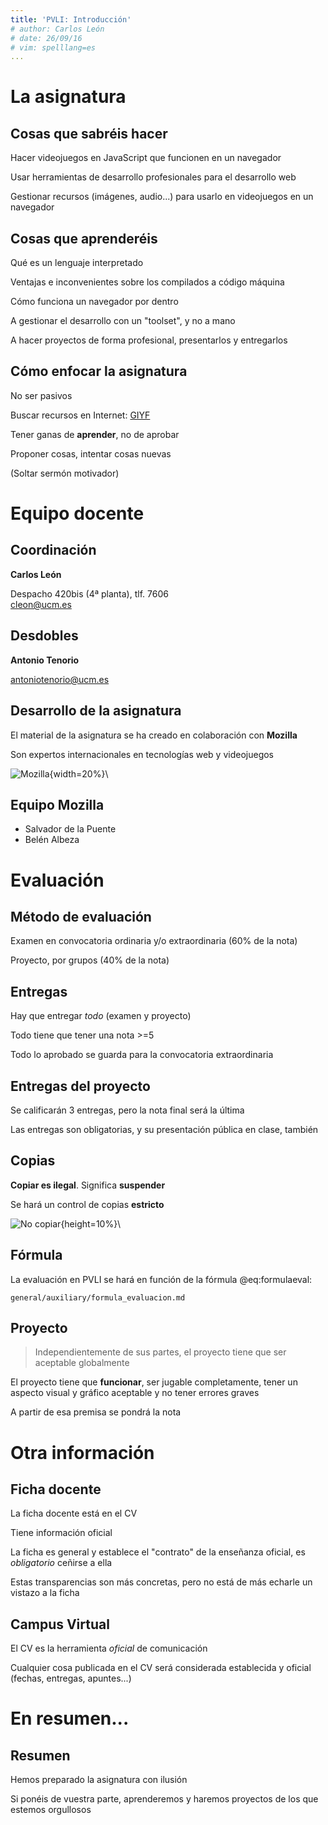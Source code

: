 ```yaml
---
title: 'PVLI: Introducción'
# author: Carlos León
# date: 26/09/16
# vim: spelllang=es 
... 
```



# La asignatura


## Cosas que sabréis hacer

Hacer videojuegos en JavaScript que funcionen en un navegador

Usar herramientas de desarrollo profesionales para el desarrollo web

Gestionar recursos (imágenes, audio...) para usarlo en videojuegos en un
navegador


## Cosas que aprenderéis

Qué es un lenguaje interpretado

Ventajas e inconvenientes sobre los compilados a código máquina

Cómo funciona un navegador por dentro

A gestionar el desarrollo con un "toolset", y no a mano

A hacer proyectos de forma profesional, presentarlos y entregarlos


## Cómo enfocar la asignatura

No ser pasivos

Buscar recursos en Internet: [GIYF](https://es.wikipedia.org/wiki/GIYF)

Tener ganas de **aprender**, no de aprobar

Proponer cosas, intentar cosas nuevas

<p class="fragment">(Soltar sermón motivador)</p>


# Equipo docente

## Coordinación

**Carlos León**

Despacho 420bis (4ª planta), tlf. 7606 \
<cleon@ucm.es>

## Desdobles

**Antonio Tenorio**

<antoniotenorio@ucm.es>


## Desarrollo de la asignatura

El material de la asignatura se ha creado en colaboración con **Mozilla**

Son expertos internacionales en tecnologías web y videojuegos

![Mozilla](https://upload.wikimedia.org/wikipedia/commons/thumb/5/5c/Mozilla_dinosaur_head_logo.png/1280px-Mozilla_dinosaur_head_logo.png){width=20%}\


## Equipo Mozilla

- Salvador de la Puente
- Belén Albeza


# Evaluación

## Método de evaluación

Examen en convocatoria ordinaria y/o extraordinaria (60% de la nota)

Proyecto, por grupos (40% de la nota)


## Entregas

Hay que entregar *todo* (examen y proyecto)

Todo tiene que tener una nota >=5

Todo lo aprobado se guarda para la convocatoria extraordinaria


## Entregas del proyecto

Se calificarán 3 entregas, pero la nota final será la última

Las entregas son obligatorias, y su presentación pública en clase, también



## Copias

**Copiar es ilegal**. Significa **suspender**

Se hará un control de copias **estricto**

![No copiar](https://upload.wikimedia.org/wikipedia/commons/0/09/NO_COPY.svg){height=10%}\


## Fórmula

La evaluación en PVLI se hará en función de la fórmula @eq:formulaeval:

```include
general/auxiliary/formula_evaluacion.md
```

## Proyecto

> Independientemente de sus partes, el proyecto tiene que ser aceptable globalmente

El proyecto tiene que **funcionar**, ser jugable completamente, tener un aspecto visual y gráfico aceptable y no tener errores graves

A partir de esa premisa se pondrá la nota

# Otra información


## Ficha docente

La ficha docente está en el CV

Tiene información oficial

La ficha es general y establece el "contrato" de la enseñanza oficial, es
*obligatorio* ceñirse a ella

Estas transparencias son más concretas, pero no está de más echarle un vistazo
a la ficha


## Campus Virtual

El CV es la herramienta *oficial* de comunicación

Cualquier cosa publicada en el CV será considerada establecida y oficial
(fechas, entregas, apuntes...)


<!-- ## Planificación -->

<!-- El curso está planificado sesión a sesión -->

<!-- La planificación está disponible en el [CV](../general/planificacion.html) -->

<!-- Obviamente, puede cambiar. Os informaremos de los cambios -->


# En resumen...

## Resumen

Hemos preparado la asignatura con ilusión

Si ponéis de vuestra parte, aprenderemos y haremos proyectos de los que estemos
orgullosos
